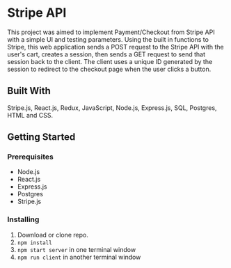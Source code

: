 # Stripe API

This project was aimed to implement Payment/Checkout from Stripe API with a simple UI and testing parameters. Using the built in functions to Stripe, this web application sends a POST request to the Stripe API with the user's cart, creates a session, then sends a GET request to send that session back to the client. The client uses a unique ID generated by the session to redirect to the checkout page when the user clicks a button.

## Built With

Stripe.js, React.js, Redux, JavaScript, Node.js, Express.js, SQL, Postgres, HTML and CSS.

## Getting Started

### Prerequisites

- Node.js
- React.js
- Express.js
- Postgres
- Stripe.js

### Installing

1. Download or clone repo.
2. `npm install`
3. `npm start server` in one terminal window
4. `npm run client` in another terminal window
